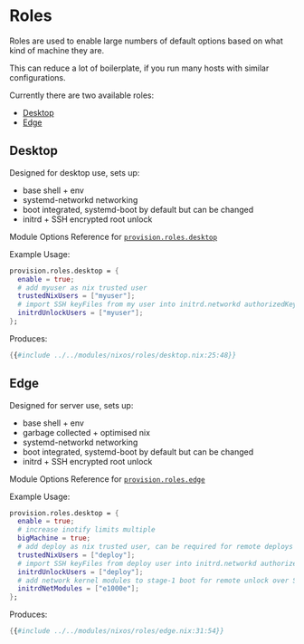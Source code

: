 # Roles

Roles are used to enable large numbers of default options based on what kind
of machine they are.

This can reduce a lot of boilerplate, if you run many hosts with similar configurations.

Currently there are two available roles:
 - [Desktop](#Desktop)
 - [Edge](#Edge)

## Desktop

Designed for desktop use, sets up:
  - base shell + env
  - systemd-networkd networking
  - boot integrated, systemd-boot by default but can be changed
  - initrd + SSH encrypted root unlock

Module Options Reference for [`provision.roles.desktop`](../options/nixos-all-options.md#provisionrolesdesktopenable)

Example Usage:
```nix
provision.roles.desktop = {
  enable = true;
  # add myuser as nix trusted user
  trustedNixUsers = ["myuser"];
  # import SSH keyFiles from my user into initrd.networkd authorizedKeyFiles
  initrdUnlockUsers = ["myuser"];
};
```

Produces:
```nix
{{#include ../../modules/nixos/roles/desktop.nix:25:48}}
```

## Edge

Designed for server use, sets up:
 - base shell + env
 - garbage collected + optimised nix
 - systemd-networkd networking
 - boot integrated, systemd-boot by default but can be changed
 - initrd + SSH encrypted root unlock

Module Options Reference for [`provision.roles.edge`](../options/nixos-all-options.md#provisionrolesedgeenable)

Example Usage:
```nix
provision.roles.desktop = {
  enable = true;
  # increase inotify limits multiple
  bigMachine = true;
  # add deploy as nix trusted user, can be required for remote deploys
  trustedNixUsers = ["deploy"];
  # import SSH keyFiles from deploy user into initrd.networkd authorizedKeyFiles
  initrdUnlockUsers = ["deploy"];
  # add network kernel modules to stage-1 boot for remote unlock over SSH
  initrdNetModules = ["e1000e"];
};
```

Produces:
```nix
{{#include ../../modules/nixos/roles/edge.nix:31:54}}
```

